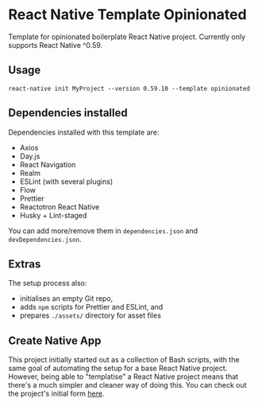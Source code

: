 # React Native Template Opinionated
Template for opinionated boilerplate React Native project. Currently only supports React Native ^0.59.

## Usage
`react-native init MyProject --version 0.59.10 --template opinionated`

## Dependencies installed
Dependencies installed with this template are:
- Axios
- Day.js
- React Navigation
- Realm
- ESLint (with several plugins)
- Flow
- Prettier
- Reactotron React Native
- Husky + Lint-staged

You can add more/remove them in `dependencies.json` and `devDependencies.json`.

## Extras
The setup process also:
- initialises an empty Git repo,
- adds `npm` scripts for Prettier and ESLint, and
- prepares `./assets/` directory for asset files

## Create Native App
This project initially started out as a collection of Bash scripts, with the same goal of automating the setup for a base React Native project. However, being able to "templatise" a React Native project means that there's a much simpler and cleaner way of doing this. You can check out the project's initial form [here](https://github.com/nictar/create-native-app/tree/v1.0.0).
